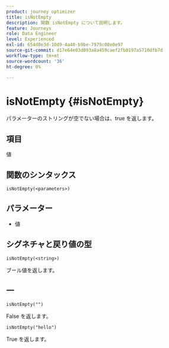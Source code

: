 ```yaml
---
product: journey optimizer
title: isNotEmpty
description: 関数 isNotEmpty について説明します。
feature: Journeys
role: Data Engineer
level: Experienced
exl-id: 654d0e3d-10d9-4a40-b9be-7979c08e0e97
source-git-commit: d17e64e03d093a8a459caef2fb0197a5710dfb7d
workflow-type: tm+mt
source-wordcount: '36'
ht-degree: 0%

---
```


# isNotEmpty {#isNotEmpty}

パラメーターのストリングが空でない場合は、true を返します。

## 項目

値

## 関数のシンタックス

`isNotEmpty(<parameters>)`

## パラメーター

* 値

## シグネチャと戻り値の型

`isNotEmpty(<string>)`

ブール値を返します。

## 一

`isNotEmpty("")`

False を返します。

`isNotEmpty("hello")`

True を返します。
